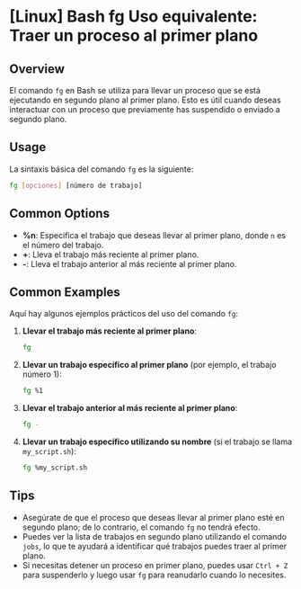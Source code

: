 # [Linux] Bash fg Uso equivalente: Traer un proceso al primer plano

## Overview
El comando `fg` en Bash se utiliza para llevar un proceso que se está ejecutando en segundo plano al primer plano. Esto es útil cuando deseas interactuar con un proceso que previamente has suspendido o enviado a segundo plano.

## Usage
La sintaxis básica del comando `fg` es la siguiente:

```bash
fg [opciones] [número de trabajo]
```

## Common Options
- **%n**: Especifica el trabajo que deseas llevar al primer plano, donde `n` es el número del trabajo.
- **+**: Lleva el trabajo más reciente al primer plano.
- **-**: Lleva el trabajo anterior al más reciente al primer plano.

## Common Examples
Aquí hay algunos ejemplos prácticos del uso del comando `fg`:

1. **Llevar el trabajo más reciente al primer plano**:
   ```bash
   fg
   ```

2. **Llevar un trabajo específico al primer plano** (por ejemplo, el trabajo número 1):
   ```bash
   fg %1
   ```

3. **Llevar el trabajo anterior al más reciente al primer plano**:
   ```bash
   fg -
   ```

4. **Llevar un trabajo específico utilizando su nombre** (si el trabajo se llama `my_script.sh`):
   ```bash
   fg %my_script.sh
   ```

## Tips
- Asegúrate de que el proceso que deseas llevar al primer plano esté en segundo plano; de lo contrario, el comando `fg` no tendrá efecto.
- Puedes ver la lista de trabajos en segundo plano utilizando el comando `jobs`, lo que te ayudará a identificar qué trabajos puedes traer al primer plano.
- Si necesitas detener un proceso en primer plano, puedes usar `Ctrl + Z` para suspenderlo y luego usar `fg` para reanudarlo cuando lo necesites.